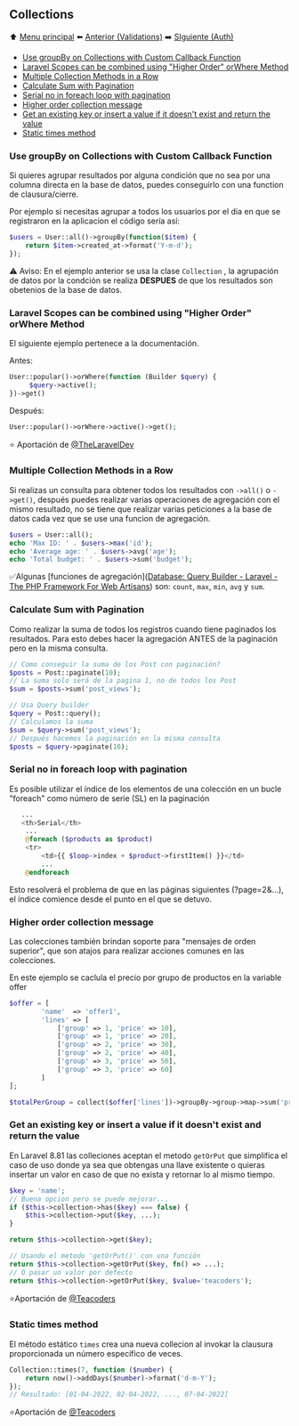 ## Collections

⬆️ [Menu principal](README.md#laravel-tips) ⬅️ [Anterior (Validations)](validation.md) ➡️ [SIguiente (Auth)](auth.md)

- [Use groupBy on Collections with Custom Callback Function](#use-groupby-on-collections-with-custom-callback-function)
- [Laravel Scopes can be combined using "Higher Order" orWhere Method](#laravel-scopes-can-be-combined-using-higher-order-orwhere-method)
- [Multiple Collection Methods in a Row](#multiple-collection-methods-in-a-row)
- [Calculate Sum with Pagination](#calculate-sum-with-pagination)
- [Serial no in foreach loop with pagination](#serial-no-in-foreach-loop-with-pagination)
- [Higher order collection message](#higher-order-collection-message)
- [Get an existing key or insert a value if it doesn't exist and return the value](#get-an-existing-key-or-insert-a-value-if-it-doesnt-exist-and-return-the-value)
- [Static times method](#static-times-method)

### Use groupBy on Collections with Custom Callback Function

Si quieres agrupar resultados por alguna condición que no sea por una columna  directa en la base de datos, puedes conseguirlo con una function de clausura/cierre.

Por ejemplo si necesitas agrupar a todos los usuarios por el dia en que se registraron en la aplicacion el código sería así:

```php
$users = User::all()->groupBy(function($item) {
    return $item->created_at->format('Y-m-d');
});
```

⚠️ Aviso: En el ejemplo anterior se usa la clase `Collection` , la agrupación de datos por la condción se realiza **DESPUES** de que los resultados son obetenios de la base de datos.

### Laravel Scopes can be combined using "Higher Order" orWhere Method

El siguiente ejemplo pertenece a la documentación.

Antes:

```php
User::popular()->orWhere(function (Builder $query) {
     $query->active();
})->get()
```

Después:

```php
User::popular()->orWhere->active()->get();
```

⭐ Aportación de [@TheLaravelDev](https://twitter.com/TheLaravelDev/status/1564608208102199298/) 

### Multiple Collection Methods in a Row

Si realizas un consulta para obtener todos los resultados con `->all()` o `->get()`, después puedes realizar varias operaciones de agregación con el mismo resultado, no  se tiene que realizar varias peticiones a la base de datos cada vez que se use una  funcion de agregación.

```php
$users = User::all();
echo 'Max ID: ' . $users->max('id');
echo 'Average age: ' . $users->avg('age');
echo 'Total budget: ' . $users->sum('budget');
```

✅Algunas [funciones de agregación]([Database: Query Builder - Laravel - The PHP Framework For Web Artisans](https://laravel.com/docs/10.x/queries#aggregates)) son: `count`, `max`, `min`, `avg` y `sum`. 

### Calculate Sum with Pagination

Como realizar la suma de todos los registros cuando tiene paginados los resultados. Para esto debes hacer la agregación ANTES de la paginación pero en la misma consulta.

```php
// Como conseguir la suma de los Post con paginación?
$posts = Post::paginate(10);
// La suma solo será de la pagina 1, no de todos los Post
$sum = $posts->sum('post_views');

// Usa Query builder
$query = Post::query();
// Calculamos la suma
$sum = $query->sum('post_views');
// Después hacemos la paginación en la misma consulta 
$posts = $query->paginate(10);
```

### Serial no in foreach loop with pagination

Es posible utilizar el índice de los elementos de una colección en un bucle "foreach" como número de serie (SL) en la paginación

```php
   ...
   <th>Serial</th>
    ...
    @foreach ($products as $product)
    <tr>
        <td>{{ $loop->index + $product->firstItem() }}</td>
        ...
    @endforeach
```

Esto resolverá el problema de que en las páginas siguientes (?page=2&...), el índice comience desde el punto en el que se detuvo.

### Higher order collection message

Las colecciones también brindan soporte para "mensajes de orden superior", que son atajos para realizar acciones comunes en las colecciones.

En este ejemplo se caclula el precio por grupo de productos en la variable offer

```php
$offer = [
        'name'  => 'offer1',
        'lines' => [
            ['group' => 1, 'price' => 10],
            ['group' => 1, 'price' => 20],
            ['group' => 2, 'price' => 30],
            ['group' => 2, 'price' => 40],
            ['group' => 3, 'price' => 50],
            ['group' => 3, 'price' => 60]
        ]
];

$totalPerGroup = collect($offer['lines'])->groupBy->group->map->sum('price');
```

### Get an existing key or insert a value if it doesn't exist and return the value

En Laravel 8.81 las colleciones aceptan el metodo `getOrPut` que simplifica el caso de uso donde ya sea que obtengas una llave existente o quieras insertar un valor en caso de que no exista y retornar lo al mismo tiempo. 

```php
$key = 'name';
// Buena opcion pero se puede mejorar...
if ($this->collection->has($key) === false) {
    $this->collection->put($key, ...);
}

return $this->collection->get($key);

// Usando el metodo 'getOrPut()' con una función
return $this->collection->getOrPut($key, fn() => ...);
// O pasar un valor por defecto
return $this->collection->getOrPut($key, $value='teacoders');
```

⭐Aportación de  [@Teacoders](https://twitter.com/Teacoders/status/1488338815592718336)  

### Static times method

El método estático `times` crea una nueva collecion al invokar la clausura proporcionada un número específico de veces.

```php
Collection::times(7, function ($number) {
    return now()->addDays($number)->format('d-m-Y');
});
// Resultado: [01-04-2022, 02-04-2022, ..., 07-04-2022]
```

⭐Aportación de  [@Teacoders ](https://twitter.com/Teacoders/status/1509447909602906116) 
